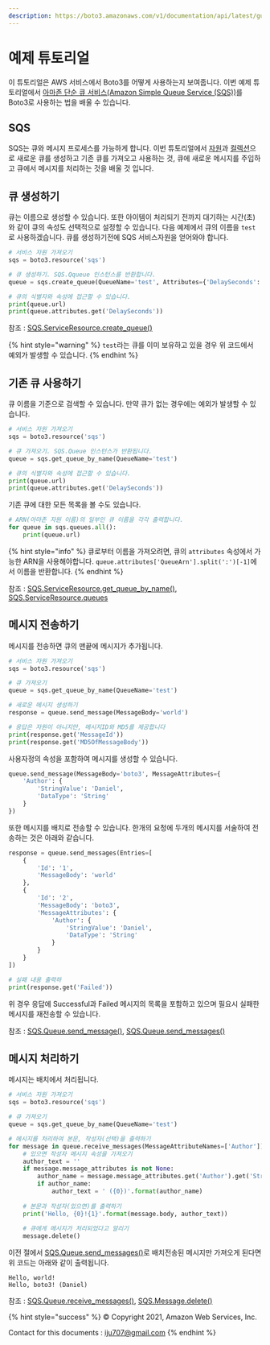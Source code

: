 ```yaml
---
description: https://boto3.amazonaws.com/v1/documentation/api/latest/guide/sqs.html
---
```


# 예제 튜토리얼

이 튜토리얼은 AWS 서비스에서 Boto3를 어떻게 사용하는지 보여줍니다. 이번 예제 튜토리얼에서 [아마존 단순 큐 서비스(Amazon Simple Queue Service (SQS))](http://aws.amazon.com/documentation/sqs/)를 Boto3로 사용하는 법을 배울 수 있습니다.

## SQS

SQS는 큐와 메시지 프로세스를 가능하게 합니다. 이번 튜토리얼에서 [자원](https://boto3.amazonaws.com/v1/documentation/api/latest/guide/resources.html#guide-resources)과 [컬렉션](https://boto3.amazonaws.com/v1/documentation/api/latest/guide/collections.html#guide-collections)으로 새로운 큐를 생성하고 기존 큐를 가져오고 사용하는 것, 큐에 새로운 메시지를 주입하고  큐에서 메시지를 처리하는 것을 배울 것 입니다.

## 큐 생성하기

큐는 이름으로 생성할 수 있습니다. 또한 아이템이 처리되기 전까지 대기하는 시간(초)와 같이 큐의 속성도 선택적으로 설정할 수 있습니다. 다음 예제에서 큐의 이름을 `test`로 사용하겠습니다. 큐를 생성하기전에 SQS 서비스자원을 얻어와야 합니다.

```python
# 서비스 자원 가져오기
sqs = boto3.resource('sqs')

# 큐 생성하기. SQS.Qqueue 인스턴스를 반환합니다.
queue = sqs.create_queue(QueueName='test', Attributes={'DelaySeconds': '5'})

# 큐의 식별자와 속성에 접근할 수 있습니다.
print(queue.url)
print(queue.attributes.get('DelaySeconds'))
```

참조 : [SQS.ServiceResource.create\_queue()](https://boto3.amazonaws.com/v1/documentation/api/latest/reference/services/sqs.html#SQS.ServiceResource.create\_queue)

{% hint style="warning" %}
`test`라는 큐를 이미 보유하고 있을 경우 위 코드에서 예외가 발생할 수 있습니다.
{% endhint %}

## 기존 큐 사용하기

큐 이름을 기준으로 검색할 수 있습니다. 만약 큐가 없는 경우에는 예외가 발생할 수 있습니다.

```python
# 서비스 자원 가져오기
sqs = boto3.resource('sqs')

# 큐 가져오기. SQS.Queue 인스턴스가 반환됩니다.
queue = sqs.get_queue_by_name(QueueName='test')

# 큐의 식별자와 속성에 접근할 수 있습니다.
print(queue.url)
print(queue.attributes.get('DelaySeconds'))
```

기존 큐에 대한 모든 목록을 볼 수도 있습니다.

```python
# ARN(아마존 자원 이름)의 일부인 큐 이름을 각각 출력합니다.
for queue in sqs.queues.all():
    print(queue.url)
```

{% hint style="info" %}
큐로부터 이름을 가져오려면, 큐의 `attributes` 속성에서 가능한 ARN을 사용해야합니다. `queue.attributes['QueueArn'].split(':')[-1]`에서 이름을 반환합니다.
{% endhint %}

참조 : [SQS.ServiceResource.get\_queue\_by\_name()](https://boto3.amazonaws.com/v1/documentation/api/latest/reference/services/sqs.html#SQS.ServiceResource.get\_queue\_by\_name), [SQS.ServiceResource.queues](https://boto3.amazonaws.com/v1/documentation/api/latest/reference/services/sqs.html#SQS.ServiceResource.queues)

## 메시지 전송하기

메시지를 전송하면 큐의 맨끝에 메시지가 추가됩니다.

```python
# 서비스 자원 가져오기
sqs = boto3.resource('sqs')

# 큐 가져오기
queue = sqs.get_queue_by_name(QueueName='test')

# 새로운 메시지 생성하기
response = queue.send_message(MessageBody='world')

# 응답은 자원이 아니지만, 메시지ID와 MD5를 제공합니다
print(response.get('MessageId'))
print(response.get('MD5OfMessageBody'))
```

사용자정의 속성을 포함하여 메시지를 생성할 수 있습니다.

```python
queue.send_message(MessageBody='boto3', MessageAttributes={
    'Author': {
        'StringValue': 'Daniel',
        'DataType': 'String'
    }
})
```

또한 메시지를 배치로 전송할 수 있습니다. 한개의 요청에 두개의 메시지를 서술하여 전송하는 것은 아래와 같습니다.

```python
response = queue.send_messages(Entries=[
    {
        'Id': '1',
        'MessageBody': 'world'
    },
    {
        'Id': '2',
        'MessageBody': 'boto3',
        'MessageAttributes': {
            'Author': {
                'StringValue': 'Daniel',
                'DataType': 'String'
            }
        }
    }
])

# 실패 내용 출력하
print(response.get('Failed'))
```

위 경우 응답에 Successful과 Failed 메시지의 목록을 포함하고 있으며 필요시 실패한 메시지를 재전송할 수 있습니다.

참조 : [SQS.Queue.send\_message()](https://boto3.amazonaws.com/v1/documentation/api/latest/reference/services/sqs.html#SQS.Queue.send\_message), [SQS.Queue.send\_messages()](https://boto3.amazonaws.com/v1/documentation/api/latest/reference/services/sqs.html#SQS.Queue.send\_messages)

## 메시지 처리하기

메시지는 배치에서 처리됩니다.

```python
# 서비스 자원 가져오기
sqs = boto3.resource('sqs')

# 큐 가져오기
queue = sqs.get_queue_by_name(QueueName='test')

# 메시지를 처리하여 본문, 작성자(선택)을 출력하기
for message in queue.receive_messages(MessageAttributeNames=['Author']):
    # 있으면 작성자 메시지 속성을 가져오기
    author_text = ''
    if message.message_attributes is not None:
        author_name = message.message_attributes.get('Author').get('StringValue')
        if author_name:
            author_text = ' ({0})'.format(author_name)
        
    # 본문과 작성자(있으면)를 출력하기
    print('Hello, {0}!{1}'.format(message.body, author_text))
    
    # 큐에게 메시지가 처리되었다고 알리기
    message.delete()
```

이전 절에서 [SQS.Queue.send\_messages()](https://boto3.amazonaws.com/v1/documentation/api/latest/reference/services/sqs.html#SQS.Queue.send\_messages)로 배치전송된 메시지만 가져오게 된다면 위 코드는 아래와 같이 출력됩니다.

```
Hello, world!
Hello, boto3! (Daniel)
```

참조 : [SQS.Queue.receive\_messages()](https://boto3.amazonaws.com/v1/documentation/api/latest/reference/services/sqs.html#SQS.Queue.receive\_messages), [SQS.Message.delete()](https://boto3.amazonaws.com/v1/documentation/api/latest/reference/services/sqs.html#SQS.Message.delete)

{% hint style="success" %}
© Copyright 2021, Amazon Web Services, Inc.

Contact for this documents : [iju707@gmail.com](mailto:iju707@gmail.com)
{% endhint %}
